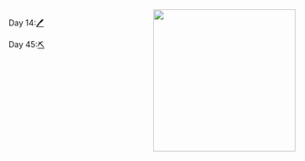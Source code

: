 <img src="https://media.giphy.com/media/xT9IgnVc428BnEAdt6/giphy.gif"  align="right"  widht="400" height="250">


Day 14:[🖊️](http://www.higherlowergame.com/)

Day 45:[⛏️](https://web.archive.org/web/20200518073855/https://www.empireonline.com/movies/features/best-movies-2/)


